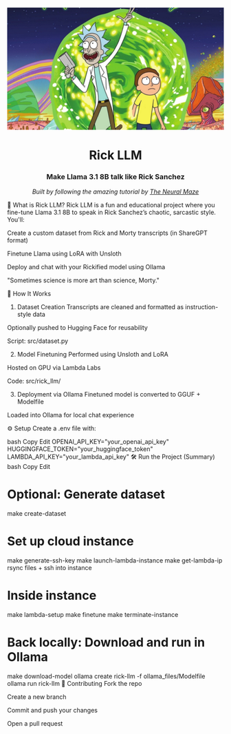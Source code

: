 <p align="center"> <img alt="logo" src="img/rick_and_morty.png" width=600 /> <h1 align="center">Rick LLM</h1> <h3 align="center">Make Llama 3.1 8B talk like Rick Sanchez</h3> </p> <p align="center"> <i>Built by following the amazing tutorial by <a href="https://github.com/theneuralmaze">The Neural Maze</a></i> </p>
🚀 What is Rick LLM?
Rick LLM is a fun and educational project where you fine-tune Llama 3.1 8B to speak in Rick Sanchez’s chaotic, sarcastic style. You'll:

Create a custom dataset from Rick and Morty transcripts (in ShareGPT format)

Finetune Llama using LoRA with Unsloth

Deploy and chat with your Rickified model using Ollama

"Sometimes science is more art than science, Morty."

🧠 How It Works
1. Dataset Creation
Transcripts are cleaned and formatted as instruction-style data

Optionally pushed to Hugging Face for reusability

Script: src/dataset.py

2. Model Finetuning
Performed using Unsloth and LoRA

Hosted on GPU via Lambda Labs

Code: src/rick_llm/

3. Deployment via Ollama
Finetuned model is converted to GGUF + Modelfile

Loaded into Ollama for local chat experience

⚙️ Setup
Create a .env file with:

bash
Copy
Edit
OPENAI_API_KEY="your_openai_api_key"
HUGGINGFACE_TOKEN="your_huggingface_token"
LAMBDA_API_KEY="your_lambda_api_key"
🛠️ Run the Project (Summary)
bash
Copy
Edit
# Optional: Generate dataset
make create-dataset

# Set up cloud instance
make generate-ssh-key
make launch-lambda-instance
make get-lambda-ip
rsync files + ssh into instance

# Inside instance
make lambda-setup
make finetune
make terminate-instance

# Back locally: Download and run in Ollama
make download-model
ollama create rick-llm -f ollama_files/Modelfile
ollama run rick-llm
🤝 Contributing
Fork the repo

Create a new branch

Commit and push your changes

Open a pull request

